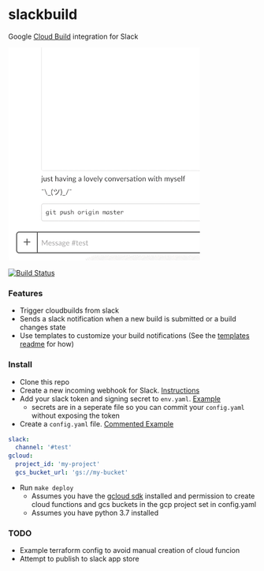 # slackbuild
Google [Cloud Build](https://cloud.google.com/cloud-build/) integration for Slack

![slack notifications from cloud build](demo.gif)

[![Build Status](https://travis-ci.org/mmercedes/slackbuild.svg?branch=master)](https://travis-ci.org/mmercedes/slackbuild)

### Features

- Trigger cloudbuilds from slack
- Sends a slack notification when a new build is submitted or a build changes state
- Use templates to customize your build notifications (See the [templates readme](./templates/) for how)

### Install

- Clone this repo
- Create a new incoming webhook for Slack.  [Instructions](https://api.slack.com/incoming-webhooks)
- Add your slack token and signing secret to `env.yaml`.  [Example](./env.example.yaml)
  * secrets are in a seperate file so you can commit your `config.yaml` without exposing the token
- Create a `config.yaml` file.  [Commented Example](./config.example.yaml)
```yaml
slack:
  channel: '#test'
gcloud:
  project_id: 'my-project'
  gcs_bucket_url: 'gs://my-bucket'
```
- Run `make deploy`
  * Assumes you have the [gcloud sdk](https://cloud.google.com/sdk/install) installed and permission to create cloud functions and gcs buckets in the gcp project set in config.yaml
  * Assumes you have python 3.7 installed

### TODO

- Example terraform config to avoid manual creation of cloud funcion
- Attempt to publish to slack app store

